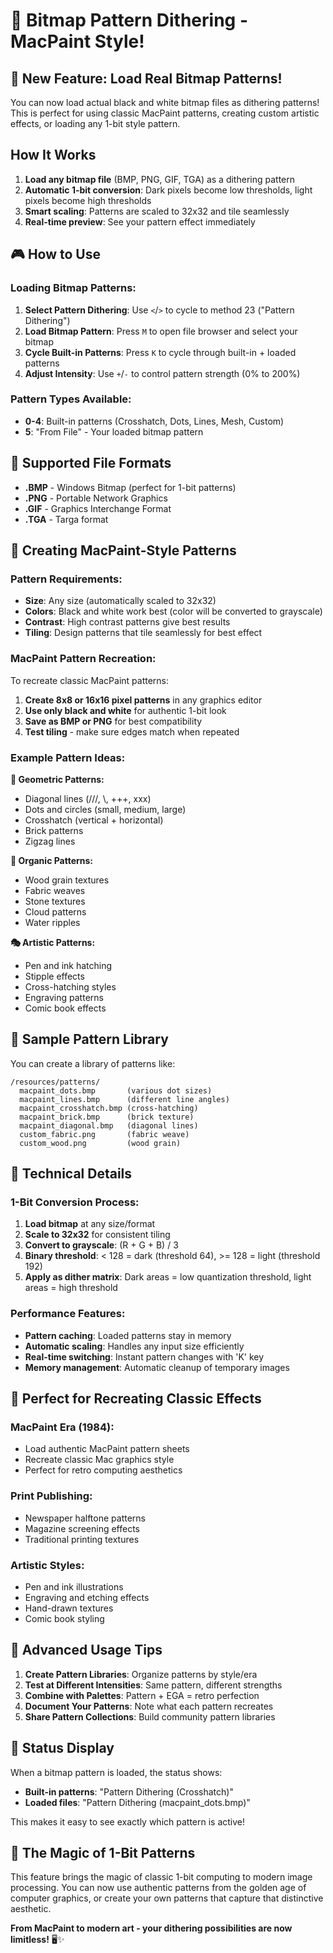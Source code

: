# 🎨 Bitmap Pattern Dithering - MacPaint Style!

## 🎉 New Feature: Load Real Bitmap Patterns!

You can now load actual black and white bitmap files as dithering patterns! This is perfect for using classic MacPaint patterns, creating custom artistic effects, or loading any 1-bit style pattern.

## How It Works

1. **Load any bitmap file** (BMP, PNG, GIF, TGA) as a dithering pattern
2. **Automatic 1-bit conversion**: Dark pixels become low thresholds, light pixels become high thresholds
3. **Smart scaling**: Patterns are scaled to 32x32 and tile seamlessly
4. **Real-time preview**: See your pattern effect immediately

## 🎮 How to Use

### Loading Bitmap Patterns:
1. **Select Pattern Dithering**: Use `<`/`>` to cycle to method 23 ("Pattern Dithering")
2. **Load Bitmap Pattern**: Press `M` to open file browser and select your bitmap
3. **Cycle Built-in Patterns**: Press `K` to cycle through built-in + loaded patterns
4. **Adjust Intensity**: Use `+`/`-` to control pattern strength (0% to 200%)

### Pattern Types Available:
- **0-4**: Built-in patterns (Crosshatch, Dots, Lines, Mesh, Custom)
- **5**: "From File" - Your loaded bitmap pattern

## 📁 Supported File Formats

- **.BMP** - Windows Bitmap (perfect for 1-bit patterns)
- **.PNG** - Portable Network Graphics
- **.GIF** - Graphics Interchange Format
- **.TGA** - Targa format

## 🎨 Creating MacPaint-Style Patterns

### Pattern Requirements:
- **Size**: Any size (automatically scaled to 32x32)
- **Colors**: Black and white work best (color will be converted to grayscale)
- **Contrast**: High contrast patterns give best results
- **Tiling**: Design patterns that tile seamlessly for best effect

### MacPaint Pattern Recreation:
To recreate classic MacPaint patterns:

1. **Create 8x8 or 16x16 pixel patterns** in any graphics editor
2. **Use only black and white** for authentic 1-bit look
3. **Save as BMP or PNG** for best compatibility
4. **Test tiling** - make sure edges match when repeated

### Example Pattern Ideas:

**📐 Geometric Patterns:**
- Diagonal lines (///, \\\, +++, xxx)
- Dots and circles (small, medium, large)
- Crosshatch (vertical + horizontal)
- Brick patterns
- Zigzag lines

**🌿 Organic Patterns:**
- Wood grain textures
- Fabric weaves
- Stone textures
- Cloud patterns
- Water ripples

**🎭 Artistic Patterns:**
- Pen and ink hatching
- Stipple effects
- Cross-hatching styles
- Engraving patterns
- Comic book effects

## 💾 Sample Pattern Library

You can create a library of patterns like:
```
/resources/patterns/
  macpaint_dots.bmp       (various dot sizes)
  macpaint_lines.bmp      (different line angles)
  macpaint_crosshatch.bmp (cross-hatching)
  macpaint_brick.bmp      (brick texture)
  macpaint_diagonal.bmp   (diagonal lines)
  custom_fabric.png       (fabric weave)
  custom_wood.png         (wood grain)
```

## 🔧 Technical Details

### 1-Bit Conversion Process:
1. **Load bitmap** at any size/format
2. **Scale to 32x32** for consistent tiling
3. **Convert to grayscale**: (R + G + B) / 3
4. **Binary threshold**: < 128 = dark (threshold 64), >= 128 = light (threshold 192)
5. **Apply as dither matrix**: Dark areas = low quantization threshold, light areas = high threshold

### Performance Features:
- **Pattern caching**: Loaded patterns stay in memory
- **Automatic scaling**: Handles any input size efficiently  
- **Real-time switching**: Instant pattern changes with 'K' key
- **Memory management**: Automatic cleanup of temporary images

## 🎯 Perfect for Recreating Classic Effects

### **MacPaint Era (1984)**:
- Load authentic MacPaint pattern sheets
- Recreate classic Mac graphics style
- Perfect for retro computing aesthetics

### **Print Publishing**:
- Newspaper halftone patterns
- Magazine screening effects
- Traditional printing textures

### **Artistic Styles**:
- Pen and ink illustrations
- Engraving and etching effects
- Hand-drawn textures
- Comic book styling

## 🚀 Advanced Usage Tips

1. **Create Pattern Libraries**: Organize patterns by style/era
2. **Test at Different Intensities**: Same pattern, different strengths
3. **Combine with Palettes**: Pattern + EGA = retro perfection
4. **Document Your Patterns**: Note what each pattern recreates
5. **Share Pattern Collections**: Build community pattern libraries

## 📸 Status Display

When a bitmap pattern is loaded, the status shows:
- **Built-in patterns**: "Pattern Dithering (Crosshatch)"
- **Loaded files**: "Pattern Dithering (macpaint_dots.bmp)"

This makes it easy to see exactly which pattern is active!

## 🎨 The Magic of 1-Bit Patterns

This feature brings the magic of classic 1-bit computing to modern image processing. You can now use authentic patterns from the golden age of computer graphics, or create your own patterns that capture that distinctive aesthetic.

**From MacPaint to modern art - your dithering possibilities are now limitless!** 🖥️✨
